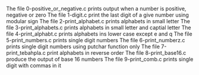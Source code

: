 The file 0-positive_or_negative.c prints output when a number is positive, negative or zero
The file 1-digit.c print the last digit of a give number using modular sign
The file 2-print_alphabet.c prints alphabets in small letter
The file 3-print_alphabets.c prints alphabets in small letter and captial letter 
The file 4-print_alphabt.c prints alphabets ins lower case except e and q
The file 5-print_numbers.c prints single digit numbers
The file 6-print_numberz.c prints single digit numbers using putchar function only
The file 7-print_tebahpla.c print alphabets in reverse order
The file 8-print_base16.c produce the output of base 16 numbers
The file 9-print_comb.c prints single digit with commas in it
